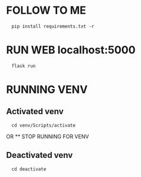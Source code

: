 # FOLLOW TO ME

```
  pip install requirements.txt -r
```
# RUN WEB localhost:5000
```
  flask run 
```
# RUNNING VENV
## Activated venv 
```
  cd venv/Scripts/activate
```

OR 
** STOP RUNNING FOR VENV
## Deactivated venv
```
  cd deactivate
```
